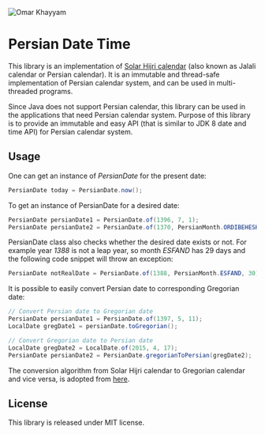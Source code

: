 ![Omar Khayyam](http://www.untoldiran.com/image/khayam02.jpg)

# Persian Date Time

This library is an implementation of [Solar Hijri calendar](https://en.wikipedia.org/wiki/Solar_Hijri_calendar) (also known as Jalali calendar or Persian calendar). It is an immutable and thread-safe implementation of Persian calendar system, and can be used in multi-threaded
programs.

Since Java does not support Persian calendar, this library can be used in the applications that need Persian calendar system. Purpose of this library is to provide an immutable and easy API (that is similar to JDK 8 date and time API) for Persian calendar system.

## Usage
One can get an instance of _PersianDate_ for the present date:
```java
PersianDate today = PersianDate.now();
```

To get an instance of PersianDate for a desired date:
```java
PersianDate persianDate1 = PersianDate.of(1396, 7, 1);
PersianDate persianDate2 = PersianDate.of(1370, PersianMonth.ORDIBEHESHT, 31);
```
PersianDate class also checks whether the desired date exists or not. For example year _1388_ is not a leap year, so month _ESFAND_ has 29 days and the following code snippet will throw an exception:
```java
PersianDate notRealDate = PersianDate.of(1388, PersianMonth.ESFAND, 30);    // An exception will be thrown
```

It is possible to easily convert Persian date to corresponding Gregorian date:
```java
// Convert Persian date to Gregorian date
PersianDate persianDate1 = PersianDate.of(1397, 5, 11);
LocalDate gregDate1 = persianDate.toGregorian();

// Convert Gregorian date to Persian date
LocalDate gregDate2 = LocalDate.of(2015, 4, 17);
PersianDate persianDate2 = PersianDate.gregorianToPersian(gregDate2);
```
The conversion algorithm from Solar Hijri calendar to Gregorian calendar and vice versa, is adopted from [here](http://www.fourmilab.ch/documents/calendar/).

## License
This library is released under MIT license.